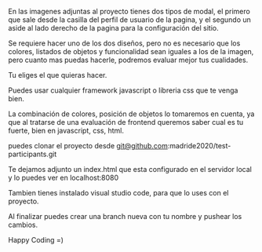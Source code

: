 En las imagenes adjuntas al proyecto tienes dos tipos de modal, el primero que sale desde la casilla del perfil de usuario de la pagina,
y el segundo un aside al lado derecho de la pagina para la configuración del sitio.

Se requiere hacer uno de los dos diseños, pero no es necesario que los colores, listados de objetos y funcionalidad sean iguales a los de la imagen,
pero cuanto mas puedas hacerle, podremos evaluar mejor tus cualidades.

Tu eliges el que quieras hacer.

Puedes usar cualquier framework javascript o libreria css que te venga bien.

La combinación de colores, posición de objetos lo tomaremos en cuenta, ya que al tratarse de una evaluación de frontend queremos saber 
cual es tu fuerte, bien en javascript, css, html.

puedes clonar el proyecto desde git@github.com:madride2020/test-participants.git

Te dejamos adjunto un index.html que esta configurado en el servidor local y lo puedes ver en localhost:8080

Tambien tienes instalado visual studio code, para que lo uses con el proyecto.

Al finalizar puedes crear una branch nueva con tu nombre y pushear los cambios.


Happy Coding =)
